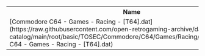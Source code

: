 <table>
<tr><th>Name</th><th>Size</th></tr>
<tr><td>[Commodore C64 - Games - Racing - [T64].dat](https://raw.githubusercontent.com/open-retrogaming-archive/dat-catalog/main/root/basic/TOSEC/Commodore/C64/Games/Racing/[T64]/Commodore C64 - Games - Racing - [T64].dat)</td><td>500197</td></tr>
</table>
